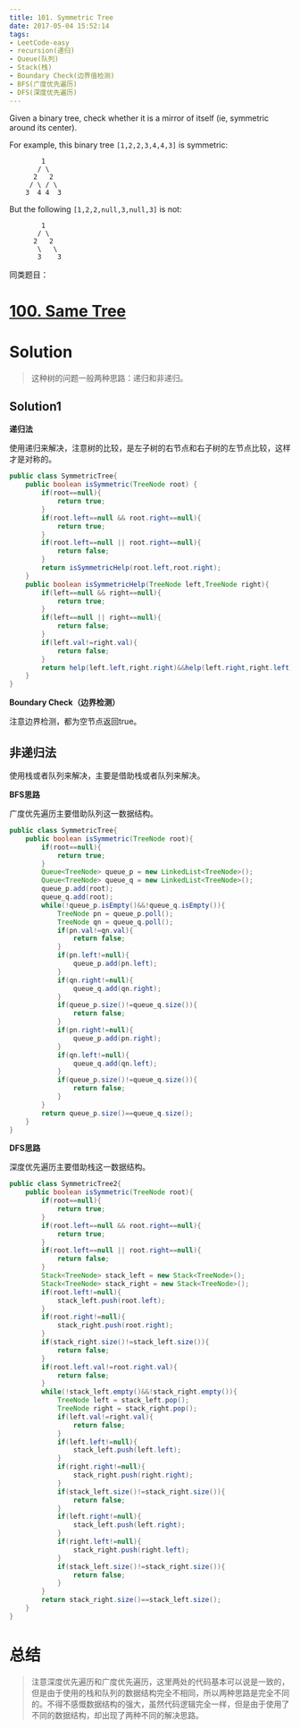 ```yaml
---
title: 101. Symmetric Tree
date: 2017-05-04 15:52:14
tags:
- LeetCode-easy
- recursion(递归)
- Queue(队列)
- Stack(栈)
- Boundary Check(边界值检测)
- BFS(广度优先遍历)
- DFS(深度优先遍历)
---
```

Given a binary tree, check whether it is a mirror of itself (ie, symmetric around its center).

For example, this binary tree `[1,2,2,3,4,4,3]` is symmetric:

		    1
		   / \
		  2   2
		 / \ / \
		3  4 4  3

But the following `[1,2,2,null,3,null,3]` is not:

		    1
		   / \
		  2   2
		   \   \
		   3    3

<!-- more -->

同类题目：
# <a href="https://war3cdota.github.io/2017/05/04/100-Same-Tree/">100. Same Tree</a>

# Solution

>这种树的问题一般两种思路：递归和非递归。<br>

## Solution1

**递归法**

使用递归来解决，注意树的比较，是左子树的右节点和右子树的左节点比较，这样才是对称的。

```java
public class SymmetricTree{
    public boolean isSymmetric(TreeNode root) {
        if(root==null){
            return true;
        }
        if(root.left==null && root.right==null){
            return true;
        }
        if(root.left==null || root.right==null){
            return false;
        }
        return isSymmetricHelp(root.left,root.right);
    }
    public boolean isSymmetricHelp(TreeNode left,TreeNode right){
        if(left==null && right==null){
            return true;
        }
        if(left==null || right==null){
            return false;
        }
        if(left.val!=right.val){
            return false;
        }
        return help(left.left,right.right)&&help(left.right,right.left);
    }
}
```

**Boundary Check（边界检测）**

注意边界检测，都为空节点返回true。

## 非递归法

使用栈或者队列来解决，主要是借助栈或者队列来解决。

**BFS思路**

广度优先遍历主要借助队列这一数据结构。

```java
public class SymmetricTree{
    public boolean isSymmetric(TreeNode root){
        if(root==null){
            return true;
        }
        Queue<TreeNode> queue_p = new LinkedList<TreeNode>();
        Queue<TreeNode> queue_q = new LinkedList<TreeNode>();
        queue_p.add(root);
        queue_q.add(root);
        while(!queue_p.isEmpty()&&!queue_q.isEmpty()){
            TreeNode pn = queue_p.poll();
            TreeNode qn = queue_q.poll();
            if(pn.val!=qn.val){
                return false;
            }
            if(pn.left!=null){
                queue_p.add(pn.left);
            }
            if(qn.right!=null){
                queue_q.add(qn.right);
            }
            if(queue_p.size()!=queue_q.size()){
                return false;
            }
            if(pn.right!=null){
                queue_p.add(pn.right);
            }
            if(qn.left!=null){
                queue_q.add(qn.left);
            }
            if(queue_p.size()!=queue_q.size()){
                return false;
            }
        }
        return queue_p.size()==queue_q.size();
    }
}
```

**DFS思路**

深度优先遍历主要借助栈这一数据结构。

```java
public class SymmetricTree2{
    public boolean isSymmetric(TreeNode root){
        if(root==null){
            return true;
        }
        if(root.left==null && root.right==null){
            return true;
        }
        if(root.left==null || root.right==null){
            return false;
        }
        Stack<TreeNode> stack_left = new Stack<TreeNode>();
        Stack<TreeNode> stack_right = new Stack<TreeNode>();
        if(root.left!=null){
            stack_left.push(root.left);
        }
        if(root.right!=null){
            stack_right.push(root.right);
        }
        if(stack_right.size()!=stack_left.size()){
            return false;
        }
        if(root.left.val!=root.right.val){
            return false;
        }
        while(!stack_left.empty()&&!stack_right.empty()){
            TreeNode left = stack_left.pop();
            TreeNode right = stack_right.pop();
            if(left.val!=right.val){
                return false;
            }
            if(left.left!=null){
                stack_left.push(left.left);
            }
            if(right.right!=null){
                stack_right.push(right.right);
            }
            if(stack_left.size()!=stack_right.size()){
                return false;
            }
            if(left.right!=null){
                stack_left.push(left.right);
            }
            if(right.left!=null){
                stack_right.push(right.left);
            }
            if(stack_left.size()!=stack_right.size()){
                return false;
            }
        }
        return stack_right.size()==stack_left.size();
    }
}
```

# 总结

>注意深度优先遍历和广度优先遍历，这里两处的代码基本可以说是一致的，但是由于使用的栈和队列的数据结构完全不相同，所以两种思路是完全不同的。不得不感慨数据结构的强大，虽然代码逻辑完全一样，但是由于使用了不同的数据结构，却出现了两种不同的解决思路。

